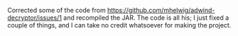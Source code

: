 Corrected some of the code from https://github.com/mhelwig/adwind-decryptor/issues/1 and recompiled the JAR.  The code is all his; I just fixed a couple of things, and I can take no credit whatsoever for making the project.
